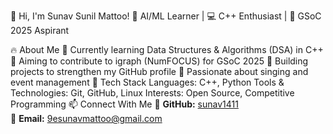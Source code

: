 👋 Hi, I'm Sunav Sunil Mattoo!
🤖 AI/ML Learner | 💻 C++ Enthusiast | 🚀 GSoC 2025 Aspirant

🔥 About Me
🌱 Currently learning Data Structures & Algorithms (DSA) in C++
🎯 Aiming to contribute to igraph (NumFOCUS) for GSoC 2025
📂 Building projects to strengthen my GitHub profile
🎤 Passionate about singing and event management
🚀 Tech Stack
Languages: C++, Python
Tools & Technologies: Git, GitHub, Linux
Interests: Open Source, Competitive Programming
📫 Connect With Me
🔗 **GitHub:** [sunav1411](https://github.com/sunav1411)  
📧 **Email:** [9esunavmattoo@gmail.com](mailto:9esunavmattoo@gmail.com)

 
 
